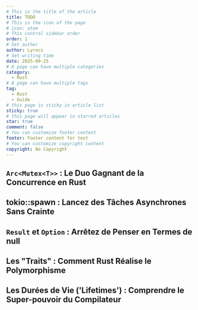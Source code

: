 ```yaml
---
# This is the title of the article
title: TODO
# This is the icon of the page
# icon: atom
# This control sidebar order
order: 1
# Set author
author: Lyrocs
# Set writing time
date: 2025-09-25
# A page can have multiple categories
category:
  - Rust
# A page can have multiple tags
tag:
  - Rust
  - Guide
# this page is sticky in article list
sticky: true
# this page will appear in starred articles
star: true
comment: false
# You can customize footer content
footer: Footer content for test
# You can customize copyright content
copyright: No Copyright
---
```


## `Arc<Mutex<T>>` : Le Duo Gagnant de la Concurrence en Rust

## tokio::spawn : Lancez des Tâches Asynchrones Sans Crainte

## `Result` et `Option` : Arrêtez de Penser en Termes de null

## Les "Traits" : Comment Rust Réalise le Polymorphisme

## Les Durées de Vie ('Lifetimes') : Comprendre le Super-pouvoir du Compilateur
